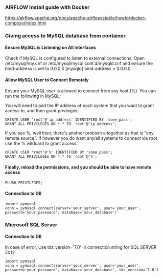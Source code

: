 ### AIRFLOW install guide with Docker  ###

https://airflow.apache.org/docs/apache-airflow/stable/howto/docker-compose/index.html


###  Giving access to  MySQL database from container  ###

#### Ensure MySQL is Listening on All Interfaces ####
 Check if MySQL is configured to listen to external connections.
 Open /etc/mysql/my.cnf or /etc/mysql/mysql.conf.d/mysqld.cnf and ensure the bind-address is set to 0.0.0.0
 [mysqld]
 bind-address = 0.0.0.0

#### Allow MySQL User to Connect Remotely ####

Ensure your MySQL user is allowed to connect from any host (%). You can run the following in MySQL:

You will need to add the IP address of each system that you want to grant access to, and then grant privileges:

    CREATE USER 'root'@'ip_address' IDENTIFIED BY 'some_pass';
    GRANT ALL PRIVILEGES ON *.* TO 'root'@'ip_address';

If you see %, well then, there's another problem altogether as that is "any remote source". 
If however you do want any/all systems to connect via root, use the % wildcard to grant access:

    CREATE USER 'root'@'%' IDENTIFIED BY 'some_pass';
    GRANT ALL PRIVILEGES ON *.* TO 'root'@'%';

#### Finally, reload the permissions, and you should be able to have remote access ####

    FLUSH PRIVILEGES;

#### Connection to DB ####

    import pymysql
    conn = pymysql.connect(server='your_server', user='your_user', password='your_password', database='your_database')



### Microsoft SQL Server ###
#### Connection to DB ####
In case of error, Use tds_version='7.0' in connection string for SQL SERVER 2012


    import pymssql
    conn = pymssql.connect(server='your_server', user='your_user', password='your_password', database='your_database', tds_version='7.0')


